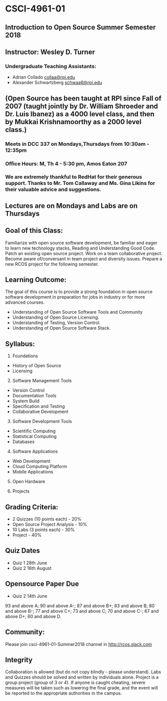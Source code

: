 
# CSCI-4961-01
## Introduction to Open Source Summer Semester 2018

## Instructor: Wesley D. Turner

### Undergraduate Teaching Assistants:

- Adrian Collado collaa@rpi.edu
- Alexander Schwartzberg schwaa6@rpi.edu

## (Open Source has been taught at RPI since Fall of 2007 (taught jointly by Dr. William Shroeder and Dr. Luis Ibanez) as a 4000 level class, and then by Mukkai Krishnamoorthy as a 2000 level class.)

### Meets in DCC 337 on Mondays,Thursdays from 10:30am - 12:35pm

### Office Hours: M, Th 4 - 5:30 pm, Amos Eaton 207

### We are extremely thankful to RedHat for their generous support. Thanks to Mr. Tom Callaway and Ms. Gina Likins for their valuable advice and suggestions.

##  Lectures are on Mondays and Labs are on Thursdays

## Goal of this Class:

Familiarize with open source software development, be familiar and eager to learn new technology stacks,
Reading and Understanding Good Code.
Patch an existing open source project. Work on a team collaborative project. Become aware of/conversant in team project and diversity issues. Prepare a new RCOS project for the following semester.

## Learning Outcome:

The goal of this course is to provide a strong foundation in open source software development
in preparation for jobs in industry or for more advanced courses.

- Understanding of Open Source Software Tools and Community
- Understanding of Open Source Licensing.
- Understanding of Testing, Version Control.
- Understanding of Open Source Software Stack.

## Syllabus:

1. Foundations
  -  History of Open Source
   - Licensing

2. Software Management Tools
  - Version Control
  - Documentation Tools
  - System Build
  - Specification and Testing
  - Collaborative Development

3. Software Development  Tools
  - Scientific Computing
  - Statistical Computing
  - Databases

4. Software Applications
  - Web Development
  - Cloud Computing Platform
  - Mobile Applications
 
5. Open Hardware

6. Projects

## Grading Criteria:

- 2 Quizzes (10 points each) - 20%
- Open Source Project Analysis - 10%
- 10 Labs (3 points each) - 30%
- Project - 40%

## Quiz Dates

- Quiz 1 28th June
- Quiz 2 16th August

## Opensource Paper Due
- Quiz 2 14th June

93 and above A; 90 and above A-; 87 and above B+; 83 and above B; 80 and above B-; 77 and above C+; 73 and above C; 70 and above C-; 67 and above D+; 60 and above D.

## Community:

Please join csci-4961-01-Summer2018 channel in http://rcos.slack.com 

## Integrity

Collaboration is allowed (but do not copy blindly - please understand). Labs and Quizzes should be solved and written by individuals alone. 
Project is a group project (group of 3 or 4).
If anyone is caught cheating, severe measures will be taken such as lowering the final grade, and the event will be reported to the appropriate authorities in the campus.
